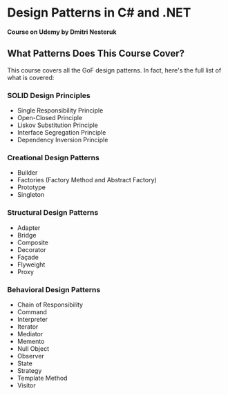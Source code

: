 # Design Patterns in C# and .NET

**Course on Udemy by Dmitri Nesteruk**

## What Patterns Does This Course Cover?

This course covers all the GoF design patterns. In fact, here's the full list of what is covered:

### SOLID Design Principles
- Single Responsibility Principle
- Open-Closed Principle
- Liskov Substitution Principle
- Interface Segregation Principle
- Dependency Inversion Principle

### Creational Design Patterns
- Builder
- Factories (Factory Method and Abstract Factory)
- Prototype
- Singleton

### Structural Design Patterns
- Adapter
- Bridge
- Composite
- Decorator
- Façade
- Flyweight
- Proxy

### Behavioral Design Patterns
- Chain of Responsibility
- Command
- Interpreter
- Iterator
- Mediator
- Memento
- Null Object
- Observer
- State
- Strategy
- Template Method
- Visitor